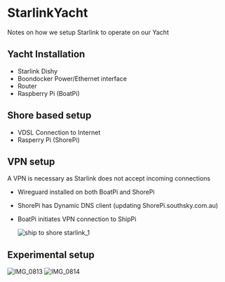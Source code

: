 # StarlinkYacht
Notes on how we setup Starlink to operate on our Yacht 

## Yacht Installation

* Starlink Dishy
* Boondocker Power/Ethernet interface
* Router
* Raspberry Pi (BoatPi)

## Shore based setup 

* VDSL Connection to Internet
* Rasperry Pi (ShorePi)

## VPN setup
A VPN is necessary as Starlink does not accept incoming connections

* Wireguard installed on both BoatPi and ShorePi
* ShorePi has Dynamic DNS client (updating ShorePi.southsky.com.au)
* BoatPi initiates VPN connection to ShipPi

  ![ship to shore starlink_1](https://github.com/smr547/StarlinkYacht/assets/4327895/e025d3e8-a7fe-4066-87e4-8c36c33a84c0)

## Experimental setup

![IMG_0813](https://github.com/smr547/StarlinkYacht/assets/4327895/31baf2b5-f973-4af2-9755-d354c4b63cdf)
![IMG_0814](https://github.com/smr547/StarlinkYacht/assets/4327895/cc0ddcbf-9e76-4414-b047-b978a65cebc0)
